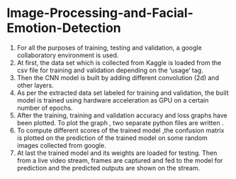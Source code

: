 # Image-Processing-and-Facial-Emotion-Detection
1. For all the purposes of training, testing and validation, a google collaboratory environment is used. 
2. At first, the data set which is collected from Kaggle is loaded from the csv file for training and validation depending on the ‘usage’ tag. 
3. Then the CNN model is built by adding different convolution (2d) and other layers. 
4. As per the extracted data set labeled for training and validation, the built model is trained using hardware acceleration as GPU on a certain number of epochs. 
5. After the training, training and validation accuracy and loss graphs have been plotted. To plot the graph , two separate python files are written .
6. To compute different scores of the trained model ,the confusion matrix is plotted on the prediction of the trained model on some random images collected from google. 
7. At last the trained model and its weights are loaded for testing. Then from a live video stream, frames are captured and fed to the model for prediction and the predicted outputs are shown on the stream.
